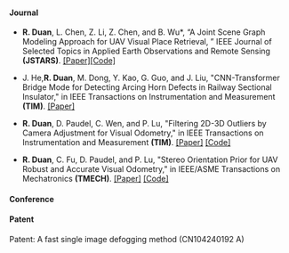 #### Journal
- <strong>R. Duan</strong>, L. Chen, Z. Li, Z. Chen, and B. Wu*, “A Joint Scene Graph Modeling Approach for UAV Visual Place Retrieval, ” IEEE Journal of Selected Topics in Applied Earth Observations and Remote Sensing <strong>(JSTARS)</strong>. [[Paper]](https://doi.org/10.1109/JSTARS.2024.3396168)[[Code]](https://github.com/rduan036/scene-graph-matching-demo.git)

- J. He,<strong>R. Duan</strong>, M. Dong, Y. Kao, G. Guo, and J. Liu, "CNN-Transformer Bridge Mode for Detecting Arcing Horn Defects in Railway Sectional Insulator," in IEEE Transactions on Instrumentation and Measurement <strong>(TIM)</strong>. [[Paper]](https://doi.org/10.1109/TIM.2024.3373084)

- <strong>R. Duan</strong>, D. Paudel, C. Wen, and P. Lu, "Filtering 2D-3D Outliers by Camera Adjustment for Visual Odometry," in IEEE Transactions on Instrumentation and Measurement <strong>(TIM)</strong>. [[Paper]](https://doi.org/10.1109/TIM.2023.3280507) [[Code]](https://github.com/rduan036/CamAdj)

- <strong>R. Duan</strong>, C. Fu, D. Paudel, and P. Lu, "Stereo Orientation Prior for UAV Robust and Accurate Visual Odometry," in IEEE/ASME Transactions on Mechatronics <strong>(TMECH)</strong>. [[Paper]](http://dx.doi.org/10.1109/TMECH.2022.3140923) [[Code]](https://github.com/arclab-hku/SOPVO)

#### Conference

#### Patent
Patent: A fast single image defogging method (CN104240192 A)